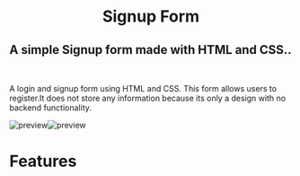<center><h1>Signup Form</h1></center>

<h2>A simple Signup form made with HTML and CSS..</h2>

<br>

<p>A login and signup form using HTML and CSS. This form allows users to register.It does not store any information because its only a design with no backend functionality.</p> 

<img alt="preview" src="pic-1.png"><img alt="preview" src="pic-2.png">

<h1>Features</h1>

